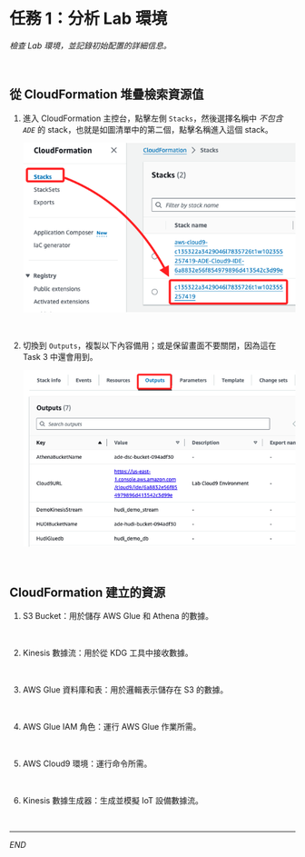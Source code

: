 # 任務 1：分析 Lab 環境

_檢查 Lab 環境，並記錄初始配置的詳細信息。_

<br>

## 從 CloudFormation 堆疊檢索資源值

1. 進入 CloudFormation 主控台，點擊左側 `Stacks`，然後選擇名稱中 _不包含 `ADE`_ 的 stack，也就是如圖清單中的第二個，點擊名稱進入這個 stack。

    ![](images/img_01.png)

<br>

2. 切換到 `Outputs`，複製以下內容備用；或是保留畫面不要關閉，因為這在 Task 3 中還會用到。

    ![](images/img_02.png)

<br>

## CloudFormation 建立的資源

1. S3 Bucket：用於儲存 AWS Glue 和 Athena 的數據。

<br>

2. Kinesis 數據流：用於從 KDG 工具中接收數據。

<br>

3. AWS Glue 資料庫和表：用於邏輯表示儲存在 S3 的數據。

<br>

4. AWS Glue IAM 角色：運行 AWS Glue 作業所需。

<br>

5. AWS Cloud9 環境：運行命令所需。

<br>

6. Kinesis 數據生成器：生成並模擬 IoT 設備數據流。

<br>

___

_END_